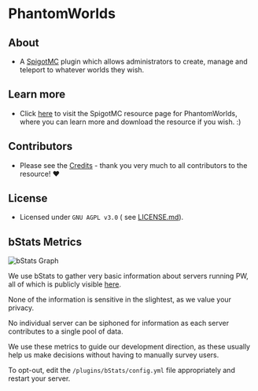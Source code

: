 # PhantomWorlds

## About

* A [SpigotMC](https://www.spigotmc.org/) plugin which allows administrators to create, manage and
  teleport to whatever worlds they wish.

## Learn more

* Click [here](https://www.spigotmc.org/resources/phantomworlds.84099/) to visit the SpigotMC
  resource page for PhantomWorlds, where you can learn more and download the resource if you
  wish. :)

## Contributors

* Please see the [Credits](developer/credits.md) - thank you
  very
  much to all contributors to the resource! ❤

## License

* Licensed under `GNU AGPL v3.0` (
  see [LICENSE.md](developer/license.md)).

## bStats Metrics

![bStats Graph](https://bstats.org/signatures/bukkit/PhantomWorlds.svg)

We use bStats to gather very basic information about servers running PW, all of which is publicly visible [here](https://bstats.org/plugin/bukkit/PhantomWorlds/8916).

None of the information is sensitive in the slightest, as we value your privacy.

No individual server can be siphoned for information as each server contributes to a single pool of data.

We use these metrics to guide our development direction, as these usually help us make decisions without having to manually survey users.

To opt-out, edit the `/plugins/bStats/config.yml` file appropriately and restart your server.